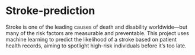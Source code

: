 # Stroke-prediction
Stroke is one of the leading causes of death and disability worldwide—but many of the risk factors are measurable and preventable. This project uses machine learning to predict the likelihood of a stroke based on patient health records, aiming to spotlight high-risk individuals before it’s too late.

